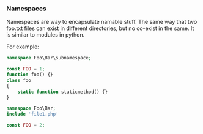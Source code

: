 ### Namespaces

Namespaces are way to encapsulate namable stuff. The same way that two foo.txt files can exist in different directories, but no co-exist in the same. It is similar to modules in python.

For example:
```php
namespace Foo\Bar\subnamespace;

const FOO = 1;
function foo() {}
class foo
{
	static function staticmethod() {}
}

```
```php
namespace Foo\Bar;
include 'file1.php'

const FOO = 2;
```